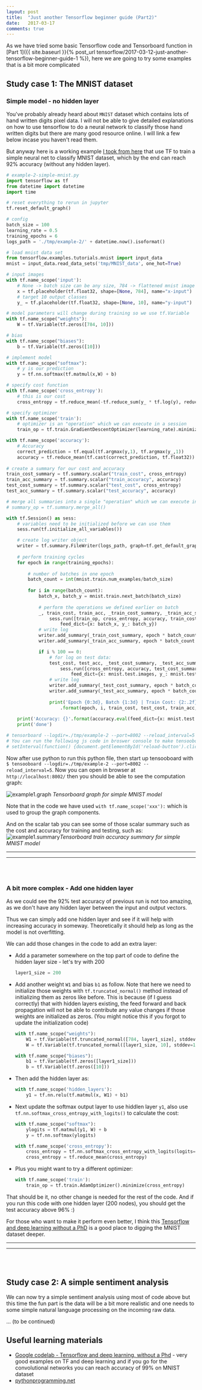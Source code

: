 ```yaml
---
layout: post
title:  "Just another Tensorflow beginner guide (Part2)"
date:   2017-03-17
comments: true
---
```


As we have tried some basic Tensorflow code and Tensorboard function in [Part 1]({{ site.baseurl }}{% post_url tensorflow/2017-03-12-just-another-tensorflow-beginner-guide-1 %}), here we are going to try some examples that is 
a bit more complicated

## Study case 1: The MNIST dataset

### Simple model - no hidden layer

You've probably already heard about `MNIST` dataset which contains lots of hand written digits pixel data.
I will not be able to give detailed explanations on how to use tensorflow to do a neural network to classify 
those hand written digits but there are many good resource online. I will link a few below incase you haven't 
read them.

But anyway here is a working example [I took from here](http://ischlag.github.io/2016/06/04/how-to-use-tensorboard/) that use TF to train a simple neural net to classify MNIST dataset, 
which by the end can reach 92% accuracy (without any hidden layer).

```python
# example-2-simple-mnist.py
import tensorflow as tf
from datetime import datetime
import time

# reset everything to rerun in jupyter
tf.reset_default_graph()

# config
batch_size = 100
learning_rate = 0.5
training_epochs = 6
logs_path = './tmp/example-2/' + datetime.now().isoformat()

# load mnist data set
from tensorflow.examples.tutorials.mnist import input_data
mnist = input_data.read_data_sets('tmp/MNIST_data', one_hot=True)

# input images
with tf.name_scope('input'):
    # None -> batch size can be any size, 784 -> flattened mnist image
    x = tf.placeholder(tf.float32, shape=[None, 784], name="x-input") 
    # target 10 output classes
    y_ = tf.placeholder(tf.float32, shape=[None, 10], name="y-input")

# model parameters will change during training so we use tf.Variable
with tf.name_scope("weights"):
    W = tf.Variable(tf.zeros([784, 10]))

# bias
with tf.name_scope("biases"):
    b = tf.Variable(tf.zeros([10]))

# implement model
with tf.name_scope("softmax"):
    # y is our prediction
    y = tf.nn.softmax(tf.matmul(x,W) + b)

# specify cost function
with tf.name_scope('cross_entropy'):
    # this is our cost
    cross_entropy = tf.reduce_mean(-tf.reduce_sum(y_ * tf.log(y), reduction_indices=[1]))

# specify optimizer
with tf.name_scope('train'):
    # optimizer is an "operation" which we can execute in a session
    train_op = tf.train.GradientDescentOptimizer(learning_rate).minimize(cross_entropy)

with tf.name_scope('accuracy'):
    # Accuracy
    correct_prediction = tf.equal(tf.argmax(y,1), tf.argmax(y_,1))
    accuracy = tf.reduce_mean(tf.cast(correct_prediction, tf.float32))
    
# create a summary for our cost and accuracy
train_cost_summary = tf.summary.scalar("train_cost", cross_entropy)
train_acc_summary = tf.summary.scalar("train_accuracy", accuracy)
test_cost_summary = tf.summary.scalar("test_cost", cross_entropy)
test_acc_summary = tf.summary.scalar("test_accuracy", accuracy)

# merge all summaries into a single "operation" which we can execute in a session 
# summary_op = tf.summary.merge_all()

with tf.Session() as sess:
    # variables need to be initialized before we can use them
    sess.run(tf.initialize_all_variables())

    # create log writer object
    writer = tf.summary.FileWriter(logs_path, graph=tf.get_default_graph())
        
    # perform training cycles
    for epoch in range(training_epochs):
        
        # number of batches in one epoch
        batch_count = int(mnist.train.num_examples/batch_size)
        
        for i in range(batch_count):
            batch_x, batch_y = mnist.train.next_batch(batch_size)
            
            # perform the operations we defined earlier on batch
            _, train_cost, train_acc, _train_cost_summary, _train_acc_summary = 
                sess.run([train_op, cross_entropy, accuracy, train_cost_summary, train_acc_summary], 
                    feed_dict={x: batch_x, y_: batch_y})
            # write log
            writer.add_summary(_train_cost_summary, epoch * batch_count + i)
            writer.add_summary(_train_acc_summary, epoch * batch_count + i)

            if i % 100 == 0:
                # for log on test data:
                test_cost, test_acc, _test_cost_summary, _test_acc_summary = 
                    sess.run([cross_entropy, accuracy, test_cost_summary, test_acc_summary], 
                        feed_dict={x: mnist.test.images, y_: mnist.test.labels})
                # write log
                writer.add_summary(_test_cost_summary, epoch * batch_count + i)
                writer.add_summary(_test_acc_summary, epoch * batch_count + i)
                
                print('Epoch {0:3d}, Batch {1:3d} | Train Cost: {2:.2f} | Test Cost: {3:.2f} | Accuracy batch train: {4:.2f} | Accuracy test: {5:.2f}'
                    .format(epoch, i, train_cost, test_cost, train_acc, test_acc))
            
    print('Accuracy: {}'.format(accuracy.eval(feed_dict={x: mnist.test.images, y_: mnist.test.labels})))
    print('done')

# tensorboard --logdir=./tmp/example-2 --port=8002 --reload_interval=5
# You can run the following js code in broswer console to make tensooboard to do auto-refresh
# setInterval(function() {document.getElementById('reload-button').click()}, 5000);
```

Now after use python to run this python file, then start up tensooboard with `$ tensooboard --logdir=./tmp/example-2 --port=8002 --reload_interval=5`. Now you can
open in browser at `http://localhost:8002/` then you should be able to see the 
computation graph:

![example1.graph](/assets/tensorflow/2017-03-17-just-another-tensorflow-beginner-guide-2/example1.graph.png)
*Tensorboard graph for simple MNIST model*

Note that in the code we have used `with tf.name_scope('xxx'):` which is used to
group the graph components.

And on the scalar tab you can see some of those scalar summary such as the cost and 
accuracy for training and testing, such as:
![example1.summary](/assets/tensorflow/2017-03-17-just-another-tensorflow-beginner-guide-2/example1.summary.png)*Tensorboard train accuracy summary for simple MNIST model*

---
---
<br><br>
### A bit more complex - Add one hidden layer

As we could see the 92% test accuracy of previous run is not too amazing, 
as we don't have any hidden layer between the input and output vectors. 

Thus we can simply add one hidden layer and see if it will help with increasing 
accuracy in someway. Theoretically it should help as long as the model is not overfitting. 

We can add those changes in the code to add an extra layer:
* Add a parameter somewhere on the top part of code to define the hidden layer size - let's try with 200 
    ```python
    layer1_size = 200
    ```
* Add another weight `W1` and bias `b1` as follow. Note that here we need to initialize 
those weights with `tf.truncated_normal()` method instead of initializing them as zeros like before.
This is because (if I guess correctly) that with hidden layers existing, the feed forward and back propagation
will not be able to contribute any value changes if those weights are initialized as zeros. (You might notice this if you forgot to update the initialization code)
    ```python
    with tf.name_scope("weights"):
        W1 = tf.Variable(tf.truncated_normal([784, layer1_size], stddev=0.1))
        W = tf.Variable(tf.truncated_normal([layer1_size, 10], stddev=1.0))

    with tf.name_scope("biases"):
        b1 = tf.Variable(tf.zeros([layer1_size]))
        b = tf.Variable(tf.zeros([10]))
    ```
* Then add the hidden layer as:
    ```python
    with tf.name_scope('hidden_layers'):
        y1 = tf.nn.relu(tf.matmul(x, W1) + b1)
    ```
* Next update the softmax output layer to use hiddlen layer `y1`, also use 
`tf.nn.softmax_cross_entropy_with_logits()` to calculate the cost:
    ```python
    with tf.name_scope("softmax"):
        ylogits = tf.matmul(y1, W) + b
        y = tf.nn.softmax(ylogits)

    with tf.name_scope('cross_entropy'):
        cross_entropy = tf.nn.softmax_cross_entropy_with_logits(logits=ylogits, labels=y_)
        cross_entropy = tf.reduce_mean(cross_entropy)
    ```
* Plus you might want to try a different optimizer:
    ```python
    with tf.name_scope('train'):
        train_op = tf.train.AdamOptimizer().minimize(cross_entropy)
    ```
That should be it, no other change is needed for the rest of the code. And 
if you run this code with one hidden layer (200 nodes), you should get the test
accuracy above 96% :)

For those who want to make it perform even better, I think this [Tensorflow and deep learning without a PhD](https://codelabs.developers.google.com/codelabs/cloud-tensorflow-mnist/index.html) is
a good place to digging the MNIST dataset deeper.

---
---
<br><br>
## Study case 2: A simple sentiment analysis

We can now try a simple sentiment analysis using most of code above but this time 
the fun part is the data will be a bit more realistic and one needs to some simple 
natural language processing on the incoming raw data.

... (to be continued)


## Useful learning materials
* [Google codelab - Tensorflow and deep learning, without a Phd](https://codelabs.developers.google.com/codelabs/cloud-tensorflow-mnist/#0) - very 
good examples on TF and deep learning and if you go for the convolutional networks you can reach accuracy of 99% on MNIST dataset
* [pythonprogramming.net](https://www.youtube.com/watch?v=oYbVFhK_olY&index=43&list=PLQVvvaa0QuDfKTOs3Keq_kaG2P55YRn5v)
